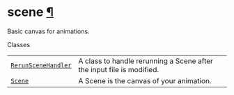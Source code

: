 # scene [¶](https://docs.manim.community/en/stable/reference/manim.scene.scene.html\#module-manim.scene.scene "Link to this heading")

Basic canvas for animations.

Classes

|     |     |
| --- | --- |
| [`RerunSceneHandler`](https://docs.manim.community/en/stable/reference/manim.scene.scene.RerunSceneHandler.html#manim.scene.scene.RerunSceneHandler "manim.scene.scene.RerunSceneHandler") | A class to handle rerunning a Scene after the input file is modified. |
| [`Scene`](https://docs.manim.community/en/stable/reference/manim.scene.scene.Scene.html#manim.scene.scene.Scene "manim.scene.scene.Scene") | A Scene is the canvas of your animation. |